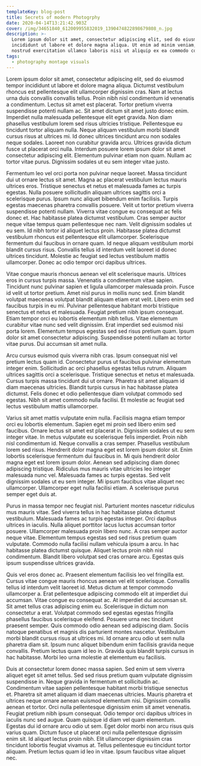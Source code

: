 ```yaml
---
templateKey: blog-post
title: Secrets of modern Photogrphy
date: 2020-04-14T13:21:42.903Z
cover: /img/34651840_612009955832019_1390474822898679808_n.jpg
description: >-
  Lorem ipsum dolor sit amet, consectetur adipiscing elit, sed do eiusmod tempor
  incididunt ut labore et dolore magna aliqua. Ut enim ad minim veniam, quis
  nostrud exercitation ullamco laboris nisi ut aliquip ex ea commodo consequat.
tags:
  - photography montage visuals
---
```

Lorem ipsum dolor sit amet, consectetur adipiscing elit, sed do eiusmod tempor incididunt ut labore et dolore magna aliqua. Dictumst vestibulum rhoncus est pellentesque elit ullamcorper dignissim cras. Nam at lectus urna duis convallis convallis tellus. Proin nibh nisl condimentum id venenatis a condimentum. Lectus sit amet est placerat. Tortor pretium viverra suspendisse potenti nullam ac. Sit amet dictum sit amet justo donec enim. Imperdiet nulla malesuada pellentesque elit eget gravida. Non diam phasellus vestibulum lorem sed risus ultricies tristique. Pellentesque eu tincidunt tortor aliquam nulla. Neque aliquam vestibulum morbi blandit cursus risus at ultrices mi. Id donec ultrices tincidunt arcu non sodales neque sodales. Laoreet non curabitur gravida arcu. Ultrices gravida dictum fusce ut placerat orci nulla. Interdum posuere lorem ipsum dolor sit amet consectetur adipiscing elit. Elementum pulvinar etiam non quam. Nullam ac tortor vitae purus. Dignissim sodales ut eu sem integer vitae justo.

Fermentum leo vel orci porta non pulvinar neque laoreet. Massa tincidunt dui ut ornare lectus sit amet. Magna ac placerat vestibulum lectus mauris ultrices eros. Tristique senectus et netus et malesuada fames ac turpis egestas. Nulla posuere sollicitudin aliquam ultrices sagittis orci a scelerisque purus. Ipsum nunc aliquet bibendum enim facilisis. Turpis egestas maecenas pharetra convallis posuere. Velit ut tortor pretium viverra suspendisse potenti nullam. Viverra vitae congue eu consequat ac felis donec et. Hac habitasse platea dictumst vestibulum. Cras semper auctor neque vitae tempus quam pellentesque nec nam. Velit dignissim sodales ut eu sem. Id nibh tortor id aliquet lectus proin. Habitasse platea dictumst vestibulum rhoncus est pellentesque elit ullamcorper. Scelerisque fermentum dui faucibus in ornare quam. Id neque aliquam vestibulum morbi blandit cursus risus. Convallis tellus id interdum velit laoreet id donec ultrices tincidunt. Molestie ac feugiat sed lectus vestibulum mattis ullamcorper. Donec ac odio tempor orci dapibus ultrices.

Vitae congue mauris rhoncus aenean vel elit scelerisque mauris. Ultrices eros in cursus turpis massa. Venenatis a condimentum vitae sapien. Tincidunt nunc pulvinar sapien et ligula ullamcorper malesuada proin. Fusce id velit ut tortor pretium. Amet nisl purus in mollis nunc sed. Enim blandit volutpat maecenas volutpat blandit aliquam etiam erat velit. Libero enim sed faucibus turpis in eu mi. Pulvinar pellentesque habitant morbi tristique senectus et netus et malesuada. Feugiat pretium nibh ipsum consequat. Etiam tempor orci eu lobortis elementum nibh tellus. Vitae elementum curabitur vitae nunc sed velit dignissim. Erat imperdiet sed euismod nisi porta lorem. Elementum tempus egestas sed sed risus pretium quam. Ipsum dolor sit amet consectetur adipiscing. Suspendisse potenti nullam ac tortor vitae purus. Dui accumsan sit amet nulla.

Arcu cursus euismod quis viverra nibh cras. Ipsum consequat nisl vel pretium lectus quam id. Consectetur purus ut faucibus pulvinar elementum integer enim. Sollicitudin ac orci phasellus egestas tellus rutrum. Aliquam ultrices sagittis orci a scelerisque. Tristique senectus et netus et malesuada. Cursus turpis massa tincidunt dui ut ornare. Pharetra sit amet aliquam id diam maecenas ultricies. Blandit turpis cursus in hac habitasse platea dictumst. Felis donec et odio pellentesque diam volutpat commodo sed egestas. Nibh sit amet commodo nulla facilisi. Et molestie ac feugiat sed lectus vestibulum mattis ullamcorper.

Varius sit amet mattis vulputate enim nulla. Facilisis magna etiam tempor orci eu lobortis elementum. Sapien eget mi proin sed libero enim sed faucibus. Ornare lectus sit amet est placerat in. Dignissim sodales ut eu sem integer vitae. In metus vulputate eu scelerisque felis imperdiet. Proin nibh nisl condimentum id. Neque convallis a cras semper. Phasellus vestibulum lorem sed risus. Hendrerit dolor magna eget est lorem ipsum dolor sit. Enim lobortis scelerisque fermentum dui faucibus in. Mi quis hendrerit dolor magna eget est lorem ipsum dolor. Aenean sed adipiscing diam donec adipiscing tristique. Ridiculus mus mauris vitae ultricies leo integer malesuada nunc vel. Malesuada fames ac turpis egestas. Sed velit dignissim sodales ut eu sem integer. Mi ipsum faucibus vitae aliquet nec ullamcorper. Ullamcorper eget nulla facilisi etiam. A scelerisque purus semper eget duis at.

Purus in massa tempor nec feugiat nisl. Parturient montes nascetur ridiculus mus mauris vitae. Sed viverra tellus in hac habitasse platea dictumst vestibulum. Malesuada fames ac turpis egestas integer. Orci dapibus ultrices in iaculis. Nulla aliquet porttitor lacus luctus accumsan tortor posuere. Ullamcorper malesuada proin libero nunc. A cras semper auctor neque vitae. Elementum tempus egestas sed sed risus pretium quam vulputate. Commodo nulla facilisi nullam vehicula ipsum a arcu. In hac habitasse platea dictumst quisque. Aliquet lectus proin nibh nisl condimentum. Blandit libero volutpat sed cras ornare arcu. Egestas quis ipsum suspendisse ultrices gravida.

Quis vel eros donec ac. Praesent elementum facilisis leo vel fringilla est. Cursus vitae congue mauris rhoncus aenean vel elit scelerisque. Convallis tellus id interdum velit laoreet id. Metus dictum at tempor commodo ullamcorper a. Erat pellentesque adipiscing commodo elit at imperdiet dui accumsan. Vitae congue eu consequat ac. At imperdiet dui accumsan sit. Sit amet tellus cras adipiscing enim eu. Scelerisque in dictum non consectetur a erat. Volutpat commodo sed egestas egestas fringilla phasellus faucibus scelerisque eleifend. Posuere urna nec tincidunt praesent semper. Quis commodo odio aenean sed adipiscing diam. Sociis natoque penatibus et magnis dis parturient montes nascetur. Vestibulum morbi blandit cursus risus at ultrices mi. Id ornare arcu odio ut sem nulla pharetra diam sit. Ipsum nunc aliquet bibendum enim facilisis gravida neque convallis. Pretium lectus quam id leo in. Gravida quis blandit turpis cursus in hac habitasse. Morbi leo urna molestie at elementum eu facilisis.

Duis at consectetur lorem donec massa sapien. Sed enim ut sem viverra aliquet eget sit amet tellus. Sed sed risus pretium quam vulputate dignissim suspendisse in. Neque gravida in fermentum et sollicitudin ac. Condimentum vitae sapien pellentesque habitant morbi tristique senectus et. Pharetra sit amet aliquam id diam maecenas ultricies. Mauris pharetra et ultrices neque ornare aenean euismod elementum nisi. Dignissim convallis aenean et tortor. Orci nulla pellentesque dignissim enim sit amet venenatis. Feugiat pretium nibh ipsum consequat. Odio tempor orci dapibus ultrices in iaculis nunc sed augue. Quam quisque id diam vel quam elementum. Egestas dui id ornare arcu odio ut sem. Eget dolor morbi non arcu risus quis varius quam. Dictum fusce ut placerat orci nulla pellentesque dignissim enim sit. Id aliquet lectus proin nibh. Elit ullamcorper dignissim cras tincidunt lobortis feugiat vivamus at. Tellus pellentesque eu tincidunt tortor aliquam. Pretium lectus quam id leo in vitae. Ipsum faucibus vitae aliquet nec.